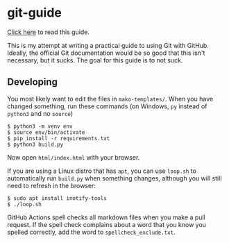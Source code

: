 # git-guide

[Click here](https://akuli.github.io/git-guide/) to read this guide.

This is my attempt at writing a practical guide to using Git with GitHub.
Ideally, the official Git documentation would be so good that this isn't necessary, but it sucks.
The goal for this guide is to not suck.


## Developing

You most likely want to edit the files in `mako-templates/`.
When you have changed something, run these commands (on Windows, `py` instead of `python3` and no `source`)

```
$ python3 -m venv env
$ source env/bin/activate
$ pip install -r requirements.txt
$ python3 build.py
```

Now open `html/index.html` with your browser.

If you are using a Linux distro that has `apt`, you can use `loop.sh` to
automatically run `build.py` when something changes,
although you will still need to refresh in the browser:

```
$ sudo apt install inotify-tools
$ ./loop.sh
```

GitHub Actions spell checks all markdown files when you make a pull request.
If the spell check complains about a word that you know you spelled correctly,
add the word to `spellcheck_exclude.txt`.
